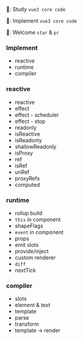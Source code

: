 🍬: Study `vue3 core code`

🍭: Implement `vue3 core code`

🍡: Welcome `star` & `pr`

### Implement

- reactive
- runtime
- compiler

### reactive

- reactive
- effect
- effect - scheduler
- effect - stop
- readonly
- isReactive
- isReadonly
- shallowReadonly
- isProxy
- ref
- isRef
- unRef
- proxyRefs
- computed

### runtime

- rollup build
- `this` in component
- shapeFlags
- `event` in component
- props
- emit slots
- provide/inject
- custom renderer
- `diff`
- nextTick

### compiler

- slots
- element & text
- template
- parse
- transform
- template -> render

